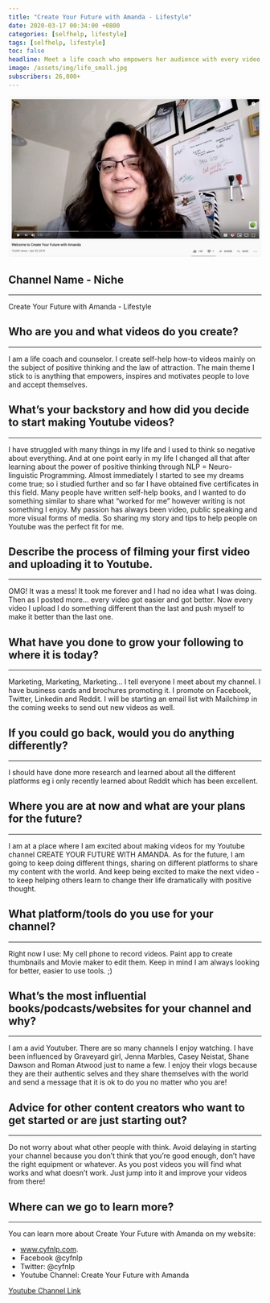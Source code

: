 ```yaml
---
title: "Create Your Future with Amanda - Lifestyle"
date: 2020-03-17 00:34:00 +0800
categories: [selfhelp, lifestyle]
tags: [selfhelp, lifestyle]
toc: false
headline: Meet a life coach who empowers her audience with every video, using inspiration and positive thinking to change lives.
image: /assets/img/life_small.jpg
subscribers: 26,000+
---
```


[![Lifestyle](/assets/img/life.png)](https://www.youtube.com/watch?v=Qdr9hQGlULw)

## Channel Name - Niche
_______________________

Create Your Future with Amanda - Lifestyle


## Who are you and what videos do you create?
_____________________________________________

I am a life coach and counselor.  I create self-help how-to videos mainly on the subject of positive thinking and the law of attraction.   The main theme I stick to is anything that empowers, inspires and motivates people to love and accept themselves.  


## What’s your backstory and how did you decide to start making Youtube videos?
_______________________________________________________________________________

I have struggled with many things in my life and I used to think so negative about everything.  And at one point early in my life I changed all that after learning about the power of positive thinking through NLP = Neuro-linguistic Programming.  Almost immediately I started to see my dreams come true; so i studied further and so far I have obtained five certificates in this field.
Many people have written self-help books, and I wanted to do something similar to share what “worked for me” however writing is not something I enjoy.  My passion has always been video, public speaking and more visual forms of media.  So sharing my story and tips to help people on Youtube was the perfect fit for me.



## Describe the process of filming your first video and uploading it to Youtube.
________________________________________________________________________________

OMG! It was a mess!  It took me forever and I had no idea what I was doing.  Then as I posted more... every video got easier and got better.  Now every video I upload I do something different than the last and push myself to make it better than the last one.



## What have you done to grow your following to where it is today?
__________________________________________________________________

Marketing, Marketing, Marketing… I tell everyone I meet about my channel.  I have business cards and brochures promoting it.  I promote on Facebook, Twitter, Linkedin and Reddit.  I will be starting an email list with Mailchimp in the coming weeks to send out new videos as well.


## If you could go back, would you do anything differently?
___________________________________________________________

I should have done more research and learned about all the different platforms eg i only recently learned about Reddit which has been excellent.

## Where you are at now and what are your plans for the future?
_______________________________________________________________

I am at a place where I am excited about making videos for my Youtube channel CREATE YOUR FUTURE WITH AMANDA.  As for the future, I am going to keep doing different things, sharing on different platforms to share my content with the world.  And keep being excited to make the next video - to keep helping others learn to change their life dramatically with positive thought.


## What platform/tools do you use for your channel?
___________________________________________________

Right now I use: My cell phone to record videos.  Paint app to create thumbnails and Movie maker to edit them.  Keep in mind I am always looking for better, easier to use tools. ;)


## What’s the most influential books/podcasts/websites for your channel and why?
________________________________________________________________________________

I am a avid Youtuber.  There are so many channels I enjoy watching.  I have been influenced by Graveyard girl, Jenna Marbles, Casey Neistat, Shane Dawson and Roman Atwood just to name a few.  I enjoy their vlogs because they are their authentic selves and they share themselves with the world and send a message that it is ok to do you no matter who you are!   


## Advice for other content creators who want to get started or are just starting out?
______________________________________________________________________________________

Do not worry about what other people with think.  Avoid delaying in starting your channel because you don’t think that you’re good enough, don’t have the right equipment or whatever.  As you post videos you will find what works and what doesn’t work. Just jump into it and improve your videos from there!


## Where can we go to learn more?
_________________________________

You can learn more about Create Your Future with Amanda on my website:
- www.cyfnlp.com.
- Facebook @cyfnlp
- Twitter: @cyfnlp
- Youtube Channel: Create Your Future with Amanda

[Youtube Channel Link](https://www.youtube.com/channel/UCNsda372dDdNRPu0vLL-4RQ)
